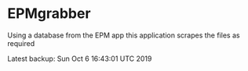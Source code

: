# EPMgrabber
Using a database from the EPM app this application scrapes the files as required


Latest backup: Sun Oct 6 16:43:01 UTC 2019
